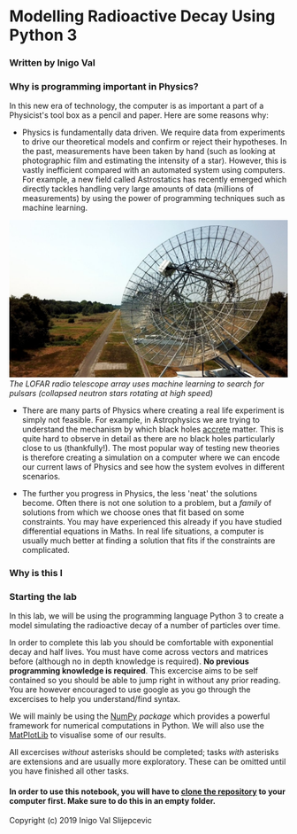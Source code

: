 # Modelling Radioactive Decay Using Python 3
### Written by Inigo Val

### Why is programming important in Physics?

In this new era of technology, the computer is as important a part of a Physicist's tool box as a pencil and paper. Here are some reasons why:

* Physics is fundamentally data driven. We require data from experiments to drive our theoretical models and confirm or reject their hypotheses. In the past, measurements have been taken by hand (such as looking at photographic film and estimating the intensity of a star). However, this is vastly inefficient compared with an automated system using computers. For example, a new field called Astrostatics has recently emerged which directly tackles handling very large amounts of data (millions of measurements) by using the power of programming techniques such as machine learning.

![](images/lofar.jpg)
*The LOFAR radio telescope array uses machine learning to search for pulsars (collapsed neutron stars rotating at high speed)*

* There are many parts of Physics where creating a real life experiment is simply not feasible. For example, in Astrophysics we are trying to understand the mechanism by which black holes [accrete](https://en.wikipedia.org/wiki/Accretion_(astrophysics)) matter. This is quite hard to observe in detail as there are no black holes particularly close to us (thankfully!). The most popular way of testing new theories is therefore creating a simulation on a computer where we can encode our current laws of Physics and see how the system evolves in different scenarios.



* The further you progress in Physics, the less 'neat' the solutions become. Often there is not one solution to a problem, but a _family_ of solutions from which we choose ones that fit based on some constraints. You may have experienced this already if you have studied differential equations in Maths. In real life situations, a computer is usually much better at finding a solution that fits if the constraints are complicated.


### Why is this l

### Starting the lab

In this lab, we will be using the programming language Python 3 to create a model simulating the radioactive decay of a number of particles over time.

In order to complete this lab you should be comfortable with exponential decay and half lives. You must have come across vectors and matrices before (although no in depth knowledge is required). __No previous programming knowledge is required__. This excercise aims to be self contained so you should be able to jump right in without any prior reading. You are however encouraged to use google as you go through the excercises to help you understand/find syntax. 

We will mainly be using the [NumPy](http://www.numpy.org/) _package_ which provides a powerful framework for numerical computations in Python. We will also use the [MatPlotLib](https://matplotlib.org/) to visualise some of our results.

All excercises _without_ asterisks should be completed; tasks _with_ asterisks are extensions and are usually more exploratory. These can be omitted until you have finished all other tasks.

#### In order to use this notebook, you will have to [clone the repository](https://help.github.com/en/articles/cloning-a-repository) to your computer first. Make sure to do this in an empty folder.

Copyright (c) 2019 Inigo Val Slijepcevic
